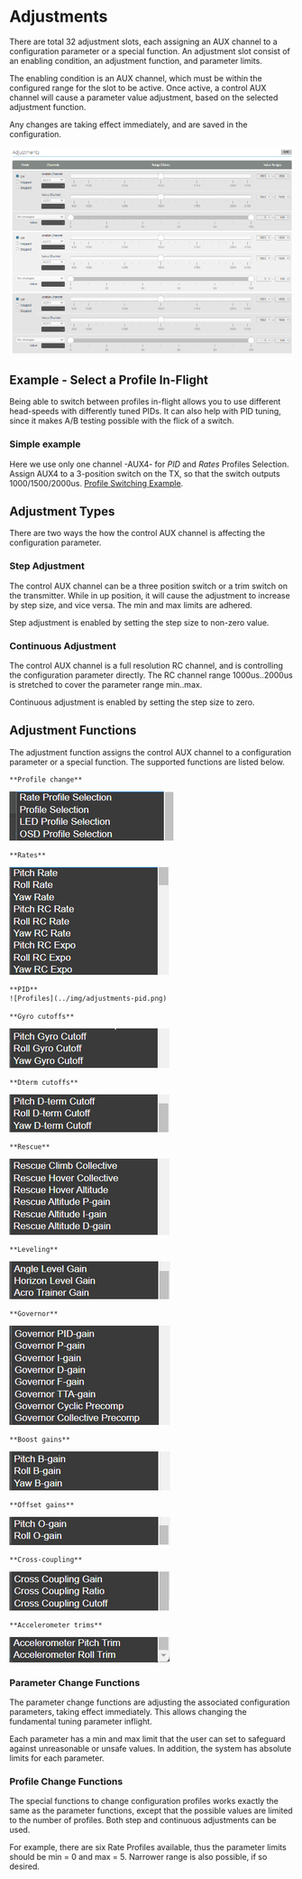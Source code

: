 # Adjustments

There are total 32 adjustment slots, each assigning an AUX channel to a configuration parameter or a special function. An adjustment slot consist of an enabling condition, an adjustment function, and parameter limits.

The enabling condition is an AUX channel, which must be within the configured range for the slot to be active. Once active, a control AUX channel will cause a parameter value adjustment, based on the selected adjustment function.

Any changes are taking effect immediately, and are saved in the configuration.

![Adjustments Tab](../img/adjustments-main.png)


## Example - Select a Profile In-Flight

Being able to switch between profiles in-flight allows you to use different head-speeds with differently tuned PIDs. It can also help with PID tuning, since it makes A/B testing possible with the flick of a switch.

### Simple example

Here we use only one channel -AUX4- for *PID* and *Rates* Profiles Selection. Assign AUX4 to a 3-position switch on the TX, so that the switch outputs 1000/1500/2000us. [Profile Switching Example](../../Wiki/Tutorial-Setup/Profile-switching-example.md).

## Adjustment Types

There are two ways the how the control AUX channel is affecting the configuration parameter.

### Step Adjustment

The control AUX channel can be a three position switch or a trim switch on the transmitter. While in up position, it will cause the adjustment to increase by step size, and vice versa. The min and max limits are adhered.

Step adjustment is enabled by setting the step size to non-zero value.

### Continuous Adjustment

The control AUX channel is a full resolution RC channel, and is controlling the configuration parameter directly. The RC channel range 1000us..2000us is stretched to cover the parameter range min..max.

Continuous adjustment is enabled by setting the step size to zero.

## Adjustment Functions

The adjustment function assigns the control AUX channel to a configuration parameter or a special function. The supported functions are listed below.

    **Profile change**  
![Profiles](../img/adjustments-profiles.png)  

    **Rates**  
![Profiles](../img/adjustments-rates.png)  

    **PID**  
    ![Profiles](../img/adjustments-pid.png)  

    **Gyro cutoffs**  
![Profiles](../img/adjustments-cuttoff.png)  

    **Dterm cutoffs**  
![Profiles](../img/adjustments-dterm.png)  

    **Rescue**  
![Profiles](../img/adjustments-rescue.png)  

    **Leveling**  
![Profiles](../img/adjustments-level.png)  

    **Governor**  
![Profiles](../img/adjustments-gov.png)  

    **Boost gains**  
![Profiles](../img/adjustments-boost.png)  

    **Offset gains**  
![Profiles](../img/adjustments-offset.png)  

    **Cross-coupling**  
![Profiles](../img/adjustments-coupling.png)  

    **Accelerometer trims**  
![Profiles](../img/adjustments-trim.png)  


### Parameter Change Functions

The parameter change functions are adjusting the associated configuration parameters, taking effect immediately. This allows changing the fundamental tuning parameter inflight.

Each parameter has a min and max limit that the user can set to safeguard against unreasonable or unsafe values. In addition, the system has absolute limits for each parameter.

### Profile Change Functions

The special functions to change configuration profiles works exactly the same as the parameter functions, except that the possible values are limited to the number of profiles. Both step and continuous adjustments can be used.

For example, there are six Rate Profiles available, thus the parameter limits should be min = 0 and max = 5. Narrower range is also possible, if so desired.

